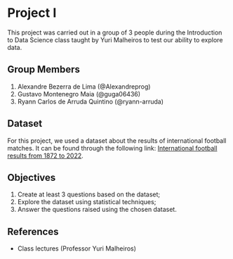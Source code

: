 # Project I

This project was carried out in a group of 3 people during the Introduction to Data Science class taught by Yuri Malheiros to test our ability to explore data.

## Group Members

1. Alexandre Bezerra de Lima (@Alexandreprog)
2. Gustavo Montenegro Maia (@guga06436)
3. Ryann Carlos de Arruda Quintino (@ryann-arruda)

## Dataset

For this project, we used a dataset about the results of international football matches. It can be found through the following link: [International football results from 1872 to 2022](https://www.kaggle.com/datasets/martj42/international-football-results-from-1872-to-2017).

## Objectives

1. Create at least 3 questions based on the dataset;
2. Explore the dataset using statistical techniques;
3. Answer the questions raised using the chosen dataset.

## References

* Class lectures (Professor Yuri Malheiros)
